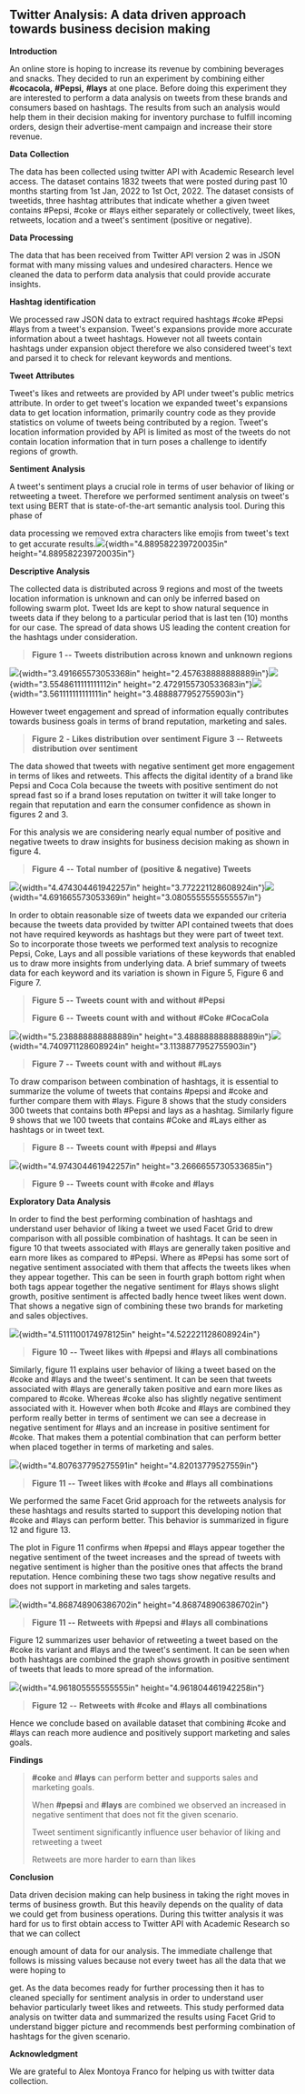 ## **Twitter** **Analysis:** **A** **data** **driven** **approach** **towards** **business** **decision** **making**

**Introduction**

An online store is hoping to increase its revenue by combining beverages
and snacks. They decided to run an experiment by combining either
**#cocacola,** **#Pepsi,** **#lays** at one place. Before doing this
experiment they are interested to perform a data analysis on tweets from
these brands and consumers based on hashtags. The results from such an
analysis would help them in their decision making for inventory purchase
to fulfill incoming orders, design their advertise-ment campaign and
increase their store revenue.

**Data** **Collection**

The data has been collected using twitter API with Academic Research
level access. The dataset contains 1832 tweets that were posted during
past 10 months starting from 1st Jan, 2022 to 1st Oct, 2022. The dataset
consists of tweetids, three hashtag attributes that indicate whether a
given tweet contains #Pepsi, #coke or #lays either separately or
collectively, tweet likes, retweets, location and a tweet's sentiment
(positive or negative).

**Data** **Processing**

The data that has been received from Twitter API version 2 was in JSON
format with many missing values and undesired characters. Hence we
cleaned the data to perform data analysis that could provide accurate
insights.

**Hashtag** **identification**

We processed raw JSON data to extract required hashtags #coke #Pepsi
#lays from a tweet's expansion. Tweet's expansions provide more accurate
information about a tweet hashtags. However not all tweets contain
hashtags under expansion object therefore we also considered tweet's
text and parsed it to check for relevant keywords and mentions.

**Tweet** **Attributes**

Tweet's likes and retweets are provided by API under tweet's public
metrics attribute. In order to get tweet's location we expanded tweet's
expansions data to get location information, primarily country code as
they provide statistics on volume of tweets being contributed by a
region. Tweet's location information provided by API is limited as most
of the tweets do not contain location information that in turn poses a
challenge to identify regions of growth.

**Sentiment** **Analysis**

A tweet's sentiment plays a crucial role in terms of user behavior of
liking or retweeting a tweet. Therefore we performed sentiment analysis
on tweet's text using BERT that is state-of-the-art semantic analysis
tool. During this phase of

data processing we removed extra characters like emojis from tweet's
text to get accurate
results.![](./x505zpln.png){width="4.889582239720035in"
height="4.889582239720035in"}

**Descriptive** **Analysis**

The collected data is distributed across 9 regions and most of the
tweets location information is unknown and can only be inferred based on
following swarm plot. Tweet Ids are kept to show natural sequence in
tweets data if they belong to a particular period that is last ten (10)
months for our case. The spread of data shows US leading the content
creation for the hashtags under consideration.

> **Figure** **1** **--** **Tweets** **distribution** **across**
> **known** **and** **unknown** **regions**

![](./lqc2pmxo.png){width="3.491665573053368in"
height="2.457638888888889in"}![](./tnhsur4a.png){width="3.5548611111111112in"
height="2.4729155730533683in"}![](./rh2un0nv.png){width="3.561111111111111in"
height="3.4888877952755903in"}

However tweet engagement and spread of information equally contributes
towards business goals in terms of brand reputation, marketing and
sales.

> **Figure** **2** **-** **Likes** **distribution** **over**
> **sentiment** **Figure** **3** **--** **Retweets** **distribution**
> **over** **sentiment**

The data showed that tweets with negative sentiment get more engagement
in terms of likes and retweets. This affects the digital identity of a
brand like Pepsi and Coca Cola because the tweets with positive
sentiment do not spread fast so if a brand loses reputation on twitter
it will take longer to regain that reputation and earn the consumer
confidence as shown in figures 2 and 3.

For this analysis we are considering nearly equal number of positive and
negative tweets to draw insights for business decision making as shown
in figure 4.

> **Figure** **4** **--** **Total** **number** **of** **(positive**
> **&** **negative)** **Tweets**

![](./sgrhgagt.png){width="4.474304461942257in"
height="3.772221128608924in"}![](./okf0p04g.png){width="4.691665573053369in"
height="3.0805555555555557in"}

In order to obtain reasonable size of tweets data we expanded our
criteria because the tweets data provided by twitter API contained
tweets that does not have required keywords as hashtags but they were
part of tweet text. So to incorporate those tweets we performed text
analysis to recognize Pepsi, Coke, Lays and all possible variations of
these keywords that enabled us to draw more insights from underlying
data. A brief summary of tweets data for each keyword and its variation
is shown in Figure 5, Figure 6 and Figure 7.

> **Figure** **5** **--** **Tweets** **count** **with** **and**
> **without** **#Pepsi**
>
> **Figure** **6** **--** **Tweets** **count** **with** **and**
> **without** **#Coke** **#CocaCola**

![](./rwbdtwgz.png){width="5.238888888888889in"
height="3.488888888888889in"}![](./0h4bmnnj.png){width="4.740971128608924in"
height="3.1138877952755903in"}

> **Figure** **7** **--** **Tweets** **count** **with** **and**
> **without** **#Lays**

To draw comparison between combination of hashtags, it is essential to
summarize the volume of tweets that contains #pepsi and #coke and
further compare them with #lays. Figure 8 shows that the study considers
300 tweets that contains both #Pepsi and lays as a hashtag. Similarly
figure 9 shows that we 100 tweets that contains #Coke and #Lays either
as hashtags or in tweet text.

> **Figure** **8** **--** **Tweets** **count** **with** **#pepsi**
> **and** **#lays**

![](./twrna5jt.png){width="4.974304461942257in"
height="3.2666655730533685in"}

> **Figure** **9** **--** **Tweets** **count** **with** **#coke**
> **and** **#lays**

**Exploratory** **Data** **Analysis**

In order to find the best performing combination of hashtags and
understand user behavior of liking a tweet we used Facet Grid to drew
comparison with all possible combination of hashtags. It can be seen in
figure 10 that tweets associated with #lays are generally taken positive
and earn more likes as compared to #Pepsi. Where as #Pepsi has some sort
of negative sentiment associated with them that affects the tweets likes
when they appear together. This can be seen in fourth graph bottom right
when both tags appear together the negative sentiment for #lays shows
slight growth, positive sentiment is affected badly hence tweet likes
went down. That shows a negative sign of combining these two brands for
marketing and sales objectives.

![](./1b4ni2ap.png){width="4.5111100174978125in"
height="4.522221128608924in"}

> **Figure** **10** **--** **Tweet** **likes** **with** **#pepsi**
> **and** **#lays** **all** **combinations**

Similarly, figure 11 explains user behavior of liking a tweet based on
the #coke and #lays and the tweet\'s sentiment. It can be seen that
tweets associated with #lays are generally taken positive and earn more
likes as compared to #coke. Whereas #coke also has slightly negative
sentiment associated with it. However when both #coke and #lays are
combined they perform really better in terms of sentiment we can see a
decrease in negative sentiment for #lays and an increase in positive
sentiment for #coke. That makes them a potential combination that can
perform better when placed together in terms of marketing and sales.

![](./m44o54hi.png){width="4.807637795275591in"
height="4.82013779527559in"}

> **Figure** **11** **--** **Tweet** **likes** **with** **#coke**
> **and** **#lays** **all** **combinations**

We performed the same Facet Grid approach for the retweets analysis for
these hashtags and results started to support this developing notion
that #coke and #lays can perform better. This behavior is summarized in
figure 12 and figure 13.

The plot in Figure 11 confirms when #pepsi and #lays appear together the
negative sentiment of the tweet increases and the spread of tweets with
negative sentiment is higher than the positive ones that affects the
brand reputation. Hence combining these two tags show negative results
and does not support in marketing and sales targets.

![](./ubkladmg.png){width="4.868748906386702in"
height="4.868748906386702in"}

> **Figure** **11** **--** **Retweets** **with** **#pepsi** **and**
> **#lays** **all** **combinations**

Figure 12 summarizes user behavior of retweeting a tweet based on the
#coke its variant and #lays and the tweet\'s sentiment. It can be seen
when both hashtags are combined the graph shows growth in positive
sentiment of tweets that leads to more spread of the information.

![](./lekoz1s0.png){width="4.961805555555555in"
height="4.961804461942258in"}

> **Figure** **12** **--** **Retweets** **with** **#coke** **and**
> **#lays** **all** **combinations**

Hence we conclude based on available dataset that combining #coke and
#lays can reach more audience and positively support marketing and sales
goals.

**Findings**

> **#coke** and **#lays** can perform better and supports sales and
> marketing goals.
>
> When **#pepsi** and **#lays** are combined we observed an increased in
> negative sentiment that does not fit the given scenario.
>
> Tweet sentiment significantly influence user behavior of liking and
> retweeting a tweet
>
> Retweets are more harder to earn than likes

**Conclusion**

Data driven decision making can help business in taking the right moves
in terms of business growth. But this heavily depends on the quality of
data we could get from business operations. During this twitter analysis
it was hard for us to first obtain access to Twitter API with Academic
Research so that we can collect

enough amount of data for our analysis. The immediate challenge that
follows is missing values because not every tweet has all the data that
we were hoping to

get. As the data becomes ready for further processing then it has to
cleaned specially for sentiment analysis in order to understand user
behavior particularly tweet likes and retweets. This study performed
data analysis on twitter data and summarized the results using Facet
Grid to understand bigger picture and recommends best performing
combination of hashtags for the given scenario.

**Acknowledgment**

We are grateful to Alex Montoya Franco for helping us with twitter data
collection.
